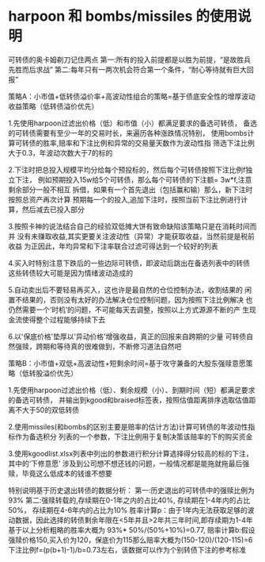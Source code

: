 # harpoon 和 bombs/missiles 的使用说明
可转债的奥卡姆剃刀记住两点
第一:所有的投入前提都是以胜为前提，“是故胜兵先胜而后求战”
第二:每年只有一两次机会符合第一个条件，“耐心等待就有巨大回报”

策略A：小市值+低转债溢价率+高波动性组合的策略=基于债底安全性的增厚波动收益策略（低转债溢价优先）

1.先使用harpoon过滤出价格（低）和市值（小）都满足要求的备选可转债，
备选的可转债需要有至少一年的交易时长，来遍历各种涨跌情况特别，
使用bombs计算可转债的胜率,赔率和下注比例和异常的交易量天数作为波动性指
筛选下注比例大于0.3，年波动次数大于7的标的

2.下注时把总投入规模平均分给每个预投标的，然后每个可转债按照下注比例f独立下注，
例如预期投入15w给5个可转债，那么每个可转债的下注额= 3w*f,注意剩余部分一般不相互
拆借，如果有一个首先退出（包括赢和输）那么，新下注时按照总资产再次计算
预期每一个的投入,追加下注时，按照当前下注比例进行计算，然后减去已投入部分

3.按照卡神的说法结合自己的经验双低摊大饼有致命缺陷该策略只是在消耗时间而并
没有未赚取收益,其实更要关注波动性（异常）才能获取收益，当然前提是税前收益
为正因此，年均异常和下注率联合过滤可得达到一个较好的列表

4.买入时特别注意下跌后的一些边际可转债，即波动后跳出在备选列表中的转债
这些转债较大可能是因为情绪波动造成的

5.自动卖出后不要轻易再买入，这也许是最自然的仓位控制办法，收割结果的
闲置不结果的，否则没有太好的办法解决仓位控制问题，因为按照下注比例解决
也仍然需要一个‘时机’的问题，不可能每天去调整，按照以上方式源源不断的产
生现金流使得整个过程能够持续下去

6.以'保底价格'垫厚以'异动价格'增强收益，真正的回报来自跨期的少量
可转债自然强赎，跨期和等待真的很难做到，不断修习道法自然吧



策略B：小市值+双低+高波动性+短剩余时间=基于攻守兼备的大股东强赎意愿策略（低转股溢价优先）

1.先使用harpoon过滤出价格（低）、剩余规模（小）、到期时间（短）都满足要求的备选可转债，
并输出到kgood和braised标签表，按照估值距离排序选取估值距离不大于50的双低转债

2.使用missiles(和bombs的区别主要是赔率的估计方法)计算可转债的年波动性指标作为备选积分
列表的一个参数，下注比例用于复制决策该赔率的下的购买资金

3.使用kgoodlist.xlsx列表中列出的参数进行积分计算选择得分较高的标的下注，其中的‘下修意愿’
涉及到公司想不想还钱的问题，一般情况都是能拖就拖最后强赎，毕竟这么低成本的钱谁不想要

特别说明基于历史退出转债的数据分析：
第一:历史退出的可转债中的强赎比例为93%
第二:强赎转载的,存续期在0-1年之内的占比40%,
                存续期在1-4年内的占比50%，
                存续期在4-6年内的占比为10%
胜率计算p：由于1年内无法获取足够的波动数据，因此选择的转债剩余年限在<5年并且>2年共三年时间,即存续期为1-4年
基于以上分析粗略的胜率大概为 93%* 50%/(50%+10%)=0.77,
赔率计算b:假设强赎价格150,买入价为120，保底价为115那么赔率大概为(150-120)/(120-115)=6
下注比例f=(p(b+1)-1)/b=0.73左右，该数据可以作为个别转债下注的参考标准
